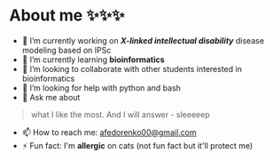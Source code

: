 # About me ✨✨✨

- 🔭 I’m currently working on ***X-linked intellectual disability*** disease modeling based on IPSc
- 🌱 I’m currently learning **bioinformatics**
- 👯 I’m looking to collaborate with other students interested in bioinformatics
- 🤔 I’m looking for help with python and bash
- 💬 Ask me about 
> what I like the most. And I will answer - sleeeeep
- 📫 How to reach me: afedorenko00@gmail.com
- ⚡ Fun fact: I'm **allergic** on cats (not fun fact but it'll protect me)
